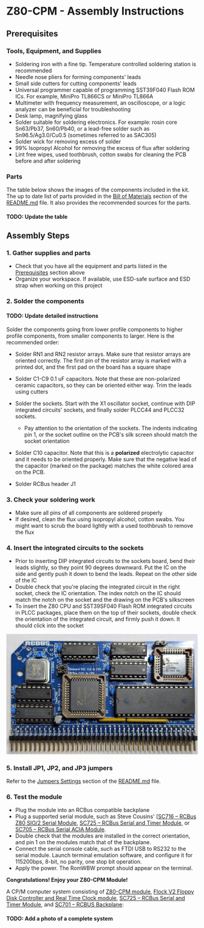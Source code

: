 # Z80-CPM - Assembly Instructions

## Prerequisites

### Tools, Equipment, and Supplies

* Soldering iron with a fine tip. Temperature controlled soldering station is recommended
* Needle nose pliers for forming components' leads
* Small side cutters for cutting components' leads
* Universal programmer capable of programming SST39F040 Flash ROM ICs. For example, MiniPro TL866CS or MiniPro TL866A
* Multimeter with frequency measurement, an oscilloscope, or a logic analyzer can be beneficial for troubleshooting
* Desk lamp, magnifying glass
* Solder suitable for soldering electronics. For example: rosin core Sn63/Pb37, Sn60/Pb40, or a lead-free solder such as Sn96.5/Ag3.0/Cu0.5 (sometimes referred to as SAC305)
* Solder wick for removing excess of solder
* 99% Isopropyl Alcohol for removing the excess of flux after soldering
* Lint free wipes, used toothbrush, cotton swabs for cleaning the PCB before and after soldering

### Parts

The table below shows the images of the components included in the kit. The up to date list of parts provided in the [Bill of Materials](README.md#bill-of-materials) section of the [README.md](README.md) file. It also provides the recommended sources for the parts.

#### TODO: Update the table

## Assembly Steps

### 1. Gather supplies and parts

* Check that you have all the equipment and parts listed in the [Prerequisites](#prerequisites) section above
* Organize your workspace. If available, use ESD-safe surface and ESD strap when working on this project

### 2. Solder the components

#### TODO: Update detailed instructions

Solder the components going from lower profile components to higher profile components, from smaller components to larger. Here is the recommended order:

* Solder RN1 and RN2 resistor arrays. Make sure that resistor arrays are oriented correctly. The first pin of the resistor array is marked with a printed dot, and the first pad on the board has a square shape

* Solder C1-C9 0.1 uF capacitors. Note that these are non-polarized ceramic capacitors, so they can be oriented either way. Trim the leads using cutters

* Solder the sockets. Start with the X1 oscillator socket, continue with DIP integrated circuits' sockets, and finally solder PLCC44 and PLCC32 sockets.
  * Pay attention to the orientation of the sockets. The indents indicating pin 1, or the socket outline on the PCB's silk screen should match the socket orientation

* Solder C10 capacitor. Note that this is a __polarized__ electrolytic capacitor and it needs to be oriented properly. Make sure that the negative lead of the capacitor (marked on the package) matches the white colored area on the PCB.

* Solder RCBus header J1
  
### 3. Check your soldering work

* Make sure all pins of all components are soldered properly
* If desired, clean the flux using isopropyl alcohol, cotton swabs. You might want to scrub the board lightly with a used toothbrush to remove the flux

### 4. Insert the integrated circuits to the sockets
* Prior to inserting DIP integrated circuits to the sockets board, bend their leads slightly, so they point 90 degrees downward. Put the IC on the side and gently push it down to bend the leads. Repeat on the other side of the IC
* Double check that you're placing the integrated circuit in the right socket, check the IC orientation. The index notch on the IC should match the notch on the socket and the drawing on the PCB's silkscreen
* To insert the Z80 CPU and SST39SF040 Flash ROM integrated circuits in PLCC packages, place them on the top of their sockets, double check the orientation of the integrated circuit, and firmly push it down. It should click into the socket

![Assembled board](images/Z80-CPM-1.0-Assembled_Board-1024px.jpg)

### 5. Install JP1, JP2, and JP3 jumpers

Refer to the [Jumpers Settings](README.md#jumpers-settings) section of the [README.md](README.md) file.

### 6. Test the module
* Plug the module into an RCBus compatible backplane
* Plug a supported serial module, such as Steve Cousins' [[SC716 – RCBus Z80 SIO/2 Serial Module](https://smallcomputercentral.com/sc716-rcbus-z80-sio-2-serial-module/), [SC725 – RCBus Serial and Timer Module](https://smallcomputercentral.com/sc725-rcbus-serial-and-timer-module/), or [SC705 – RCBus Serial ACIA Module](https://smallcomputercentral.com/sc705-rcbus-serial-acia/).
* Double check that the modules are installed in the correct orientation, and pin 1 on the modules match that of the backplane.
* Connect the serial console cable, such as FTDI USB to RS232 to the serial module. Launch terminal emulation software, and configure it for 115200bps, 8-bit, no parity, one stop bit operation.
* Apply the power. The RomWBW prompt should appear on the terminal.

__Congratulations! Enjoy your Z80-CPM Module!__

A CP/M computer system consisting of [Z80-CPM module](https://github.com/skiselev/Z80-CPM), [Flock V2 Floppy Disk Controller and Real Time Clock module](https://github.com/skiselev/flock-v2), [SC725 – RCBus Serial and Timer Module](https://smallcomputercentral.com/sc725-rcbus-serial-and-timer-module/), and [SC701 – RCBUS Backplane](https://smallcomputercentral.com/sc701-rcbus-backplane/):

#### TODO: Add a photo of a complete system
